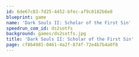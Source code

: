 ```yaml
---
id: 6de67c83-7d25-4452-bfec-af9c8182b6e8
blueprint: game
name: 'Dark Souls II: Scholar of the First Sin'
speedrun_com_id: ds2sotfs
background: games/ds2sotfs.jpg
title: 'Dark Souls II: Scholar of the First Sin'
page: cf864981-0461-4a2f-874f-72e4b7b4a0f8
---
```

